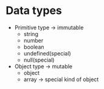 # Data types

- Primitive type -> immutable
  - string
  - number
  - boolean
  - undefined(special)
  - null(special)
- Object type -> mutable
  - object
  - array -> special kind of object
